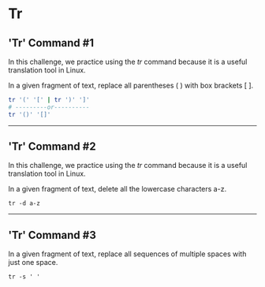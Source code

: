 # Tr

## 'Tr' Command #1

In this challenge, we practice using the _tr_ command because it is a useful translation tool in Linux.

In a given fragment of text, replace all parentheses ( ) with box brackets \[ ].

```bash
tr '(' '[' | tr ')' ']'
# ---------or---------- 
tr '()' '[]'
```

***

## 'Tr' Command #2

In this challenge, we practice using the _tr_ command because it is a useful translation tool in Linux.

In a given fragment of text, delete all the lowercase characters a-z.

```shell
tr -d a-z
```

***

## 'Tr' Command #3

In a given fragment of text, replace all sequences of multiple spaces with just one space.

```shell
tr -s ' '
```
